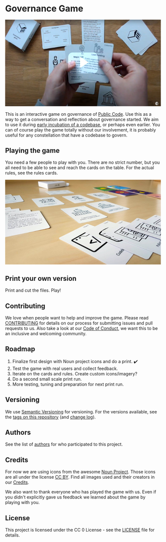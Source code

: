 # Governance Game

[![Introduction video to the game](images/video-preview.jpg)](https://www.youtube.com/watch?v=Dt0WFla4eeM)

This is an interactive game on governance of [Public Code](https://about.publiccode.net/glossary/public-code-definition.html). Use this as a way to get a conversation and reflection about governance started. We aim to use it during [early incubation of a codebase](https://about.publiccode.net/activities/codebase-stewardship/product-assets-for-early-incubation.html), or perhaps even earlier. You can of course play the game totally without our involvement, it is probably useful for any constellation that have a codebase to govern.

## Playing the game
You need a few people to play with you. There are no strict number, but you all need to be able to see and reach the cards on the table. For the actual rules, see the rules cards.

![A picture of the cards in the game on a table](images/cards-640px.jpg)

## Print your own version

Print and cut the files. Play!

## Contributing

We love when people want to help and improve the game. Please read [CONTRIBUTING](CONTRIBUTING.md) for details on our process for submitting issues and pull requests to us. Also take a look at our [Code of Conduct](CODE_OF_CONDUCT.md), we want this to be an inclusive and welcoming community.

## Roadmap

1. Finalize first design with Noun project icons and do a print. :heavy_check_mark:
2. Test the game with real users and collect feedback.
3. Iterate on the cards and rules. Create custom icons/imagery?
4. Do a second small scale print run.
5. More testing, tuning and preparation for next print run.

## Versioning

We use [Semantic Versioning](http://semver.org/) for versioning. For the versions available, see the [tags on this repository](https://github.com/publiccode/govgame/tags) (and [change log](CHANGELOG.md)).

## Authors

See the list of [authors](AUTHORS.md) for who participated to this project.

## Credits
For now we are using icons from the awesome [Noun Project](https://thenounproject.com). Those icons are all under the license [CC BY](https://creativecommons.org/licenses/by/3.0/us/legalcode). Find all images used and their creators in our [Credits](CREDITS.md).

We also want to thank everyone who has played the game with us. Even if you didn't explicitly gave us feedback we learned about the game by playing with you.

## License

This project is licensed under the CC 0 License - see the [LICENSE](LICENSE.md) file for details.

